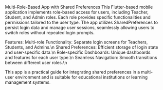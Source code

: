 Multi-Role-Based App with Shared Preferences
This Flutter-based mobile application implements role-based access for users, including Teacher, Student, and Admin roles. Each role provides specific functionalities and permissions tailored to the user type. The app utilizes SharedPreferences to persist login data and manage user sessions, seamlessly allowing users to switch roles without repeated login prompts.

Features:
Multi-role Functionality: Separate login screens for Teachers, Students, and Admins.\n
Shared Preferences: Efficient storage of login state and user-specific data.\n
Role-specific Dashboards: Unique dashboards and features for each user type.\n
Seamless Navigation: Smooth transitions between different user roles.\n

This app is a practical guide for integrating shared preferences in a multi-user environment and is suitable for educational institutions or learning management systems.
